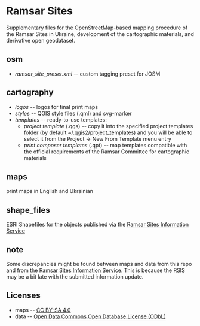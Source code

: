 Ramsar Sites
====================

Supplementary files for the OpenStreetMap-based mapping procedure of the Ramsar Sites in Ukraine, development of the cartographic materials, and derivative open geodataset.

## osm
* *ramsar_site_preset.xml* -- custom tagging preset for JOSM

## cartography

* *logos* -- logos for final print maps
* *styles* -- QGIS style files (.qml) and svg-marker
* *templates* -- ready-to-use templates:
    * *project template* (.qgs) -- copy it into the specified project templates folder (by default ~/.qgis2/project_templates) and you will be able to select it from the Project -> New From Template menu entry
    * *print composer templates* (.qpt) -- map templates compatible with the official requirements of the Ramsar Committee for cartographic materials
    
## maps
print maps in English and Ukrainian

## shape_files
ESRI Shapefiles for the objects published via the [Ramsar Sites Information Service](https://rsis.ramsar.org/)

## note
Some discrepancies might be found between maps and data from this repo and from the [Ramsar Sites Information Service](https://rsis.ramsar.org/). This is because the RSIS may be a bit late with the submitted information update.

## Licenses
* maps -- [CC BY-SA 4.0](https://creativecommons.org/licenses/by-sa/4.0/)
* data -- [Open Data Commons Open Database License (ODbL)](https://opendatacommons.org/licenses/odbl/1.0/)